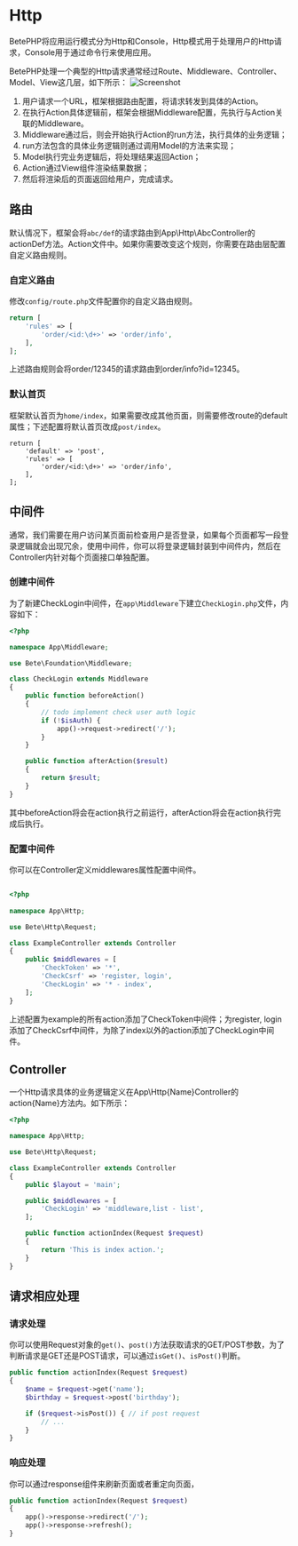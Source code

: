# Http

BetePHP将应用运行模式分为Http和Console，Http模式用于处理用户的Http请求，Console用于通过命令行来使用应用。

BetePHP处理一个典型的Http请求通常经过Route、Middleware、Controller、Model、View这几层，如下所示：
![Screenshot](/img/process.png)

1. 用户请求一个URL，框架根据路由配置，将请求转发到具体的Action。
2. 在执行Action具体逻辑前，框架会根据Middleware配置，先执行与Action关联的Middleware。
3. Middleware通过后，则会开始执行Action的run方法，执行具体的业务逻辑；
4. run方法包含的具体业务逻辑则通过调用Model的方法来实现；
5. Model执行完业务逻辑后，将处理结果返回Action；
6. Action通过View组件渲染结果数据；
7. 然后将渲染后的页面返回给用户，完成请求。

## 路由

默认情况下，框架会将`abc/def`的请求路由到App\Http\AbcController的actionDef方法。Action文件中。如果你需要改变这个规则，你需要在路由层配置自定义路由规则。

### 自定义路由
修改`config/route.php`文件配置你的自定义路由规则。

```php
return [
    'rules' => [
        'order/<id:\d+>' => 'order/info',
    ],
];
```

上述路由规则会将order/12345的请求路由到order/info?id=12345。

### 默认首页
框架默认首页为`home/index`，如果需要改成其他页面，则需要修改route的default属性；下述配置将默认首页改成`post/index`。

```
return [
    'default' => 'post',
    'rules' => [
        'order/<id:\d+>' => 'order/info',
    ],
];
```

## 中间件
通常，我们需要在用户访问某页面前检查用户是否登录，如果每个页面都写一段登录逻辑就会出现冗余，使用中间件，你可以将登录逻辑封装到中间件内，然后在Controller内针对每个页面接口单独配置。

### 创建中间件
为了新建CheckLogin中间件，在```app\Middleware```下建立```CheckLogin.php```文件，内容如下：

```php
<?php

namespace App\Middleware;

use Bete\Foundation\Middleware;

class CheckLogin extends Middleware
{
    public function beforeAction()
    {
        // todo implement check user auth logic
        if (!$isAuth) {
            app()->request->redirect('/');
        }
    }

    public function afterAction($result)
    {
        return $result;
    }
}
```

其中beforeAction将会在action执行之前运行，afterAction将会在action执行完成后执行。

### 配置中间件

你可以在Controller定义middlewares属性配置中间件。

```php

<?php
 
namespace App\Http;

use Bete\Http\Request;

class ExampleController extends Controller
{
    public $middlewares = [
        'CheckToken' => '*',
        'CheckCsrf' => 'register, login',
        'CheckLogin' => '* - index',
    ];
}
```

上述配置为example的所有action添加了CheckToken中间件；为register, login添加了CheckCsrf中间件，为除了index以外的action添加了CheckLogin中间件。

## Controller
一个Http请求具体的业务逻辑定义在App\Http\{Name}Controller的action{Name}方法内。如下所示：

```php
<?php

namespace App\Http;

use Bete\Http\Request;

class ExampleController extends Controller
{
    public $layout = 'main';

    public $middlewares = [
        'CheckLogin' => 'middleware,list - list',
    ];

    public function actionIndex(Request $request)
    {
        return 'This is index action.';
    }
}
```


## 请求相应处理

### 请求处理
你可以使用Request对象的`get()`、`post()`方法获取请求的GET/POST参数，为了判断请求是GET还是POST请求，可以通过`isGet()`、`isPost()`判断。

```php
public function actionIndex(Request $request)
{
    $name = $request->get('name');
    $birthday = $request->post('birthday');

    if ($request->isPost()) { // if post request
        // ...
    }
}
```

### 响应处理
你可以通过response组件来刷新页面或者重定向页面，

```php
public function actionIndex(Request $request)
{
    app()->response->redirect('/');
    app()->response->refresh();
}
```
